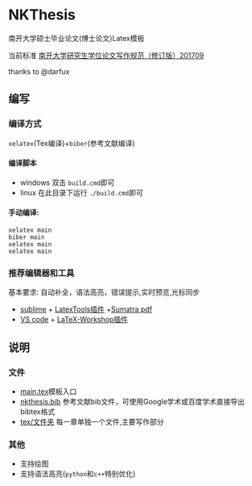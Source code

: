 # NKThesis
南开大学硕士毕业论文(博士论文)Latex模板

当前标准 [南开大学研究生学位论文写作规范（修订版）201709](http://graduate.nankai.edu.cn/2017/0222/c3325a56863/page.htm)

thanks to @darfux

## 编写

### 编译方式
`xelatex`(Tex编译)+`biber`(参考文献编译)

#### 编译脚本

* windows 双击 `build.cmd`即可
* linux 在此目录下运行 `./build.cmd`即可

#### 手动编译:

```
xelatex main
biber main
xelatex main
xelatex main
```

### 推荐编辑器和工具

基本要求: 自动补全，语法高亮，错误提示,实时预览,光标同步


* [sublime](https://www.sublimetext.com/) + [LatexTools插件](https://github.com/SublimeText/LaTeXTools) +[Sumatra pdf](https://www.sumatrapdfreader.org/download-free-pdf-viewer.html)
* [VS code](https://code.visualstudio.com/) + [LaTeX-Workshop插件](https://github.com/James-Yu/LaTeX-Workshop)


## 说明

### 文件
* [main.tex](main.tex)模板入口
* [nkthesis.bib](nkthesis.bib) 参考文献bib文件，可使用Google学术或百度学术直接导出bibtex格式
* [tex/文件夹](tex/) 每一章单独一个文件,主要写作部分

### 其他

* 支持绘图
* 支持语法高亮(`python`和`c++`特别优化)

